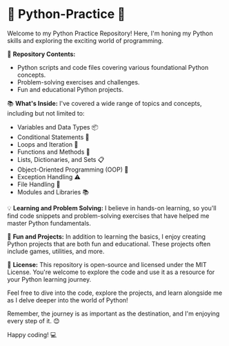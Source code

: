 # 🐍 Python-Practice 🐍

Welcome to my Python Practice Repository! Here, I'm honing my Python skills and exploring the exciting world of programming.

📂 **Repository Contents:**
- Python scripts and code files covering various foundational Python concepts.
- Problem-solving exercises and challenges.
- Fun and educational Python projects.

📚 **What's Inside:**
I've covered a wide range of topics and concepts, including but not limited to:
- Variables and Data Types 📦
- Conditional Statements 🧾
- Loops and Iteration 🔄
- Functions and Methods 📝
- Lists, Dictionaries, and Sets 📋
- Object-Oriented Programming (OOP) 🧬
- Exception Handling ⚠️
- File Handling 📂
- Modules and Libraries 📚

💡 **Learning and Problem Solving:**
I believe in hands-on learning, so you'll find code snippets and problem-solving exercises that have helped me master Python fundamentals.

🚀 **Fun and Projects:**
In addition to learning the basics, I enjoy creating Python projects that are both fun and educational. These projects often include games, utilities, and more.

📝 **License:**
This repository is open-source and licensed under the MIT License. You're welcome to explore the code and use it as a resource for your Python learning journey.

Feel free to dive into the code, explore the projects, and learn alongside me as I delve deeper into the world of Python!

Remember, the journey is as important as the destination, and I'm enjoying every step of it. 😊

Happy coding! 💻
